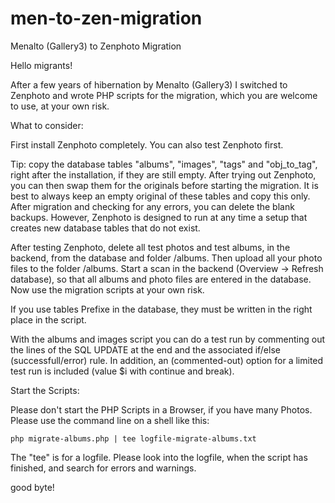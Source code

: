 # men-to-zen-migration
Menalto (Gallery3) to Zenphoto Migration

Hello migrants!

After a few years of hibernation by Menalto (Gallery3) I switched to Zenphoto and wrote PHP scripts for the migration, which you are welcome to use, at your own risk.


What to consider:

First install Zenphoto completely.
You can also test Zenphoto first.

Tip: copy the database tables "albums", "images", "tags" and "obj_to_tag", right after the installation, if they are still empty. After trying out Zenphoto, you can then swap them for the originals before starting the migration. It is best to always keep an empty original of these tables and copy this only. After migration and checking for any errors, you can delete the blank backups.  However, Zenphoto is designed to run at any time a setup that creates new database tables that do not exist.

After testing Zenphoto, delete all test photos and test albums, in the backend, from the database and folder /albums.
Then upload all your photo files to the folder /albums.
Start a scan in the backend (Overview -> Refresh database), so that all albums and photo files are entered in the database.
Now use the migration scripts at your own risk.

If you use tables Prefixe in the database, they must be written in the right place in the script.

With the albums and images script you can do a test run by commenting out the lines of the SQL UPDATE at the end and the associated if/else (successfull/error) rule. In addition, an (commented-out) option for a limited test run is included (value $i with continue and break).

Start the Scripts:

Please don't start the PHP Scripts in a Browser, if you have many Photos. Please use the command line on a shell like this:

```php migrate-albums.php | tee logfile-migrate-albums.txt```

The "tee" is for a logfile. Please look into the logfile, when the script has finished, and search for errors and warnings.

good byte!
